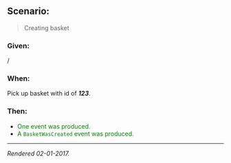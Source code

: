 ## Scenario:

> Creating basket

### Given:

/

### When:

Pick up basket with id of __*123*__.

### Then:

- <font style='color: green !important;'>One event was produced.</font>
- <font style='color: green !important;'>A `BasketWasCreated` event was produced.</font>

---
*Rendered 02-01-2017.*
